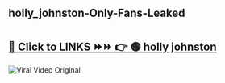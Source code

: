 
 ## holly_johnston-Only-Fans-Leaked

# <h2><a href="https://clipsfans.com/holly_johnston&ref=git">🔗 Click to LINKS ⏩⏩ 👉 🟢 holly johnston </a></h2>

<a href="https://clipsfans.com/holly_johnston&ref=git" rel="nofollow" data-target="animated-image.originalLink"><img src="https://i.ibb.co.com/xMMVF88/686577567.gif" alt="Viral Video Original" style="max-width: 100%; display: inline-block;" data-target="animated-image.originalImage"></a>
